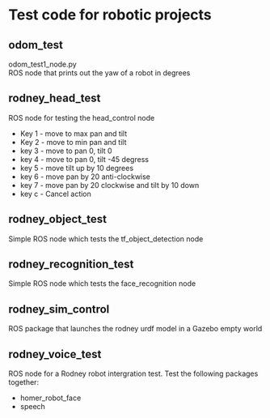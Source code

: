 # Test code for robotic projects
## odom_test
odom_test1_node.py  
ROS node that prints out the yaw of a robot in degrees
## rodney_head_test
ROS node for testing the head_control node
* Key 1 - move to max pan and tilt
* Key 2 - move to min pan and tilt
* key 3 - move to pan 0, tilt 0
* key 4 - move to pan 0, tilt -45 degress
* key 5 - move tilt up by 10 degrees
* key 6 - move pan by 20 anti-clockwise
* key 7 - move pan by 20 clockwise and tilt by 10 down
* key c - Cancel action
## rodney_object_test
Simple ROS node which tests the tf_object_detection node
## rodney_recognition_test
Simple ROS node which tests the face_recognition node
## rodney_sim_control
ROS package that launches the rodney urdf model in a Gazebo empty world
## rodney_voice_test
ROS node for a Rodney robot intergration test. Test the following packages together:
* homer_robot_face
* speech


